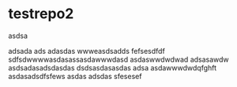 # testrepo2

asdsa

adsada
ads
adasdas
wwweasdsadds
fefsesdfdf
sdfsdwwwwasdasassasdawwwdasd
asdaswwdwdwad
adsasawdw
asdsadasadsdasdas
dsdsasdasasdas
adsa
asdawwwdwdqfghft
asdasadsdfsfews
asdas
adsdas
sfesesef
